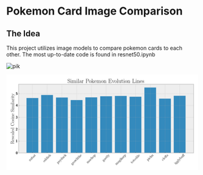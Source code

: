 # Pokemon Card Image Comparison
## The Idea

This project utilizes image models to compare pokemon cards to each other.
The most up-to-date code is found in resnet50.ipynb

![pik](output/pikachu.png)


![evo](output/sim_evos.png)
